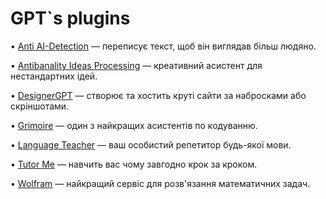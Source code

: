 # GPT\`s plugins

• [Anti AI-Detection](https://chatgpt.com/g/g-d45LdccTd-anti-ai-detection) — переписує текст, щоб він виглядав більш людяно.

• [Antibanality Ideas Processing](https://chat.openai.com/g/g-zucYjaMne-antibanality-ideas-processing) — креативний асистент для нестандартних ідей.

• [DesignerGPT](https://chatgpt.com/g/g-2Eo3NxuS7-designergpt?oai-dm=1) — створює та хостить круті сайти за набросками або скріншотами.

• [Grimoire](https://chatgpt.com/g/g-n7Rs0IK86-grimoire?oai-dm=1) — один з найкращих асистентів по кодуванню.

• [Language Teacher](https://chatgpt.com/g/g-RR3RCyK8N-language-teacher-ms-smith) — ваш особистий репетитор будь-якої мови.

• [Tutor Me](https://chatgpt.com/g/g-hRCqiqVlM-tutor-me) — навчить вас чому завгодно крок за кроком.

• [Wolfram](https://chatgpt.com/g/g-0S5FXLyFN-wolfram) — найкращий сервіс для розв'язання математичних задач.
